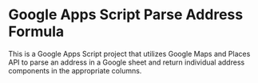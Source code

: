 # Google Apps Script Parse Address Formula

This is a Google Apps Script project that utilizes Google Maps and Places API to parse an address in a Google sheet and return individual address components in the appropriate columns.

